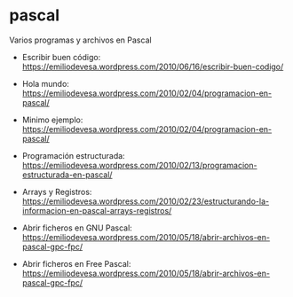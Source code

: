 # pascal
Varios programas y archivos en Pascal

* Escribir buen código: https://emiliodevesa.wordpress.com/2010/06/16/escribir-buen-codigo/

* Hola mundo: https://emiliodevesa.wordpress.com/2010/02/04/programacion-en-pascal/

* Minimo ejemplo: https://emiliodevesa.wordpress.com/2010/02/04/programacion-en-pascal/

* Programación estructurada: https://emiliodevesa.wordpress.com/2010/02/13/programacion-estructurada-en-pascal/

* Arrays y Registros: https://emiliodevesa.wordpress.com/2010/02/23/estructurando-la-informacion-en-pascal-arrays-registros/

* Abrir ficheros en GNU Pascal: https://emiliodevesa.wordpress.com/2010/05/18/abrir-archivos-en-pascal-gpc-fpc/

* Abrir ficheros en Free Pascal: https://emiliodevesa.wordpress.com/2010/05/18/abrir-archivos-en-pascal-gpc-fpc/

